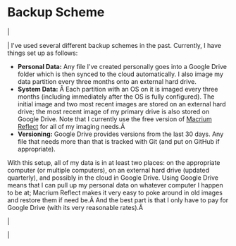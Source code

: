 <head>
<meta name="generator" content="HTML Tidy for Linux (vers 25 March 2009), see www.w3.org">
  <meta http-equiv="Content-Type" content="text/html; charset=us-ascii">

  <title>Backup Scheme</title>
  <style type="text/css">
span.c1 {background-color:transparent}
  </style>

</head>

# Backup Scheme

  

| 
  

 | 
 I've used several different backup schemes in the past. Currently, I have things set up as follows: 

- **Personal Data:** Any file I've created personally goes into a Google Drive folder which is then synced to the cloud automatically. I also image my data partition every three months onto an external hard drive. 
- **System Data:** Â Each partition with an OS on it is imaged every three months (including immediately after the OS is fully configured). The initial image and two most recent images are stored on an external hard drive; the most recent image of my primary drive is also stored on Google Drive. Note that I currently use the free version of [Macrium Reflect](http://www.macrium.com/reflectfree.aspx) for all of my imaging needs.Â 
- **Versioning:** Google Drive provides versions from the last 30 days. Any file that needs more than that is tracked with Git (and put on GitHub if appropriate). 

 With this setup, all of my data is in at least two places: on the appropriate computer (or multiple computers), on an external hard drive (updated quarterly), and possibly in the cloud in Google Drive. Using Google Drive means that I can pull up my personal data on whatever computer I happen to be at; Macrium Reflect makes it very easy to poke around in old images and restore them if need be.Â And the best part is that I only have to pay for Google Drive (with its very reasonable rates).Â 

 | 
  

 |

  

